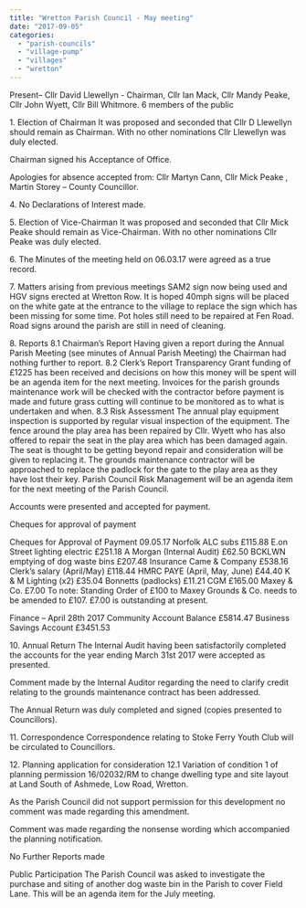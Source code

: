```yaml
---
title: "Wretton Parish Council - May meeting"
date: "2017-09-05"
categories: 
  - "parish-councils"
  - "village-pump"
  - "villages"
  - "wretton"
---
```


Present– Cllr David Llewellyn - Chairman, Cllr Ian Mack, Cllr Mandy Peake, Cllr John Wyett, Cllr Bill Whitmore. 6 members of the public

1\. Election of Chairman It was proposed and seconded that Cllr D Llewellyn should remain as Chairman. With no other nominations Cllr Llewellyn was duly elected.

Chairman signed his Acceptance of Office.

Apologies for absence accepted from: Cllr Martyn Cann, Cllr Mick Peake , Martin Storey – County Councillor.

4\. No Declarations of Interest made.

5\. Election of Vice-Chairman It was proposed and seconded that Cllr Mick Peake should remain as Vice-Chairman. With no other nominations Cllr Peake was duly elected.

6\. The Minutes of the meeting held on 06.03.17 were agreed as a true record.

7\. Matters arising from previous meetings SAM2 sign now being used and HGV signs erected at Wretton Row. It is hoped 40mph signs will be placed on the white gate at the entrance to the village to replace the sign which has been missing for some time. Pot holes still need to be repaired at Fen Road. Road signs around the parish are still in need of cleaning.

8\. Reports 8.1 Chairman’s Report Having given a report during the Annual Parish Meeting (see minutes of Annual Parish Meeting) the Chairman had nothing further to report. 8.2 Clerk’s Report Transparency Grant funding of £1225 has been received and decisions on how this money will be spent will be an agenda item for the next meeting. Invoices for the parish grounds maintenance work will be checked with the contractor before payment is made and future grass cutting will continue to be monitored as to what is undertaken and when. 8.3 Risk Assessment The annual play equipment inspection is supported by regular visual inspection of the equipment. The fence around the play area has been repaired by Cllr. Wyett who has also offered to repair the seat in the play area which has been damaged again. The seat is thought to be getting beyond repair and consideration will be given to replacing it. The grounds maintenance contractor will be approached to replace the padlock for the gate to the play area as they have lost their key. Parish Council Risk Management will be an agenda item for the next meeting of the Parish Council.

Accounts were presented and accepted for payment.

Cheques for approval of payment

Cheques for Approval of Payment 09.05.17 Norfolk ALC subs £115.88 E.on Street lighting electric £251.18 A Morgan (Internal Audit) £62.50 BCKLWN emptying of dog waste bins £207.48 Insurance Came & Company £538.16 Clerk’s salary (April/May) £118.44 HMRC PAYE (April, May, June) £44.40 K & M Lighting (x2) £35.04 Bonnetts (padlocks) £11.21 CGM £165.00 Maxey & Co. £7.00 To note: Standing Order of £100 to Maxey Grounds & Co. needs to be amended to £107. £7.00 is outstanding at present.

Finance – April 28th 2017 Community Account Balance £5814.47 Business Savings Account £3451.53

10\. Annual Return The Internal Audit having been satisfactorily completed the accounts for the year ending March 31st 2017 were accepted as presented.

Comment made by the Internal Auditor regarding the need to clarify credit relating to the grounds maintenance contract has been addressed.

The Annual Return was duly completed and signed (copies presented to Councillors).

11\. Correspondence Correspondence relating to Stoke Ferry Youth Club will be circulated to Councillors.

12\. Planning application for consideration 12.1 Variation of condition 1 of planning permission 16/02032/RM to change dwelling type and site layout at Land South of Ashmede, Low Road, Wretton.

As the Parish Council did not support permission for this development no comment was made regarding this amendment.

Comment was made regarding the nonsense wording which accompanied the planning notification.

No Further Reports made

Public Participation The Parish Council was asked to investigate the purchase and siting of another dog waste bin in the Parish to cover Field Lane. This will be an agenda item for the July meeting.
